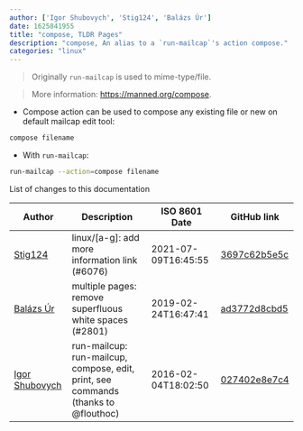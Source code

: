 ```yaml
---
author: ['Igor Shubovych', 'Stig124', 'Balázs Úr']
date: 1625841955
title: "compose, TLDR Pages"
description: "compose, An alias to a `run-mailcap`'s action compose."
categories: "linux"
---
```

> Originally `run-mailcap` is used to mime-type/file.

> More information: <https://manned.org/compose>.

- Compose action can be used to compose any existing file or new on default mailcap edit tool:

```bash
compose filename
```

- With `run-mailcap`:

```bash
run-mailcap --action=compose filename
```
List of changes to this documentation


Author | Description | ISO 8601 Date | GitHub link
------|-----|-----|-----
[Stig124](mailto:stigpro@outlook.fr) | linux/[a-g]: add more information link (#6076) | 2021-07-09T16:45:55 | [3697c62b5e5c](https://github.com/tldr-pages/tldr/commit/3697c62b5e5cd9bae7a99c591cb81d1ddcfbf792)
[Balázs Úr](mailto:balazs@urbalazs.hu) | multiple pages: remove superfluous white spaces (#2801) | 2019-02-24T16:47:41 | [ad3772d8cbd5](https://github.com/tldr-pages/tldr/commit/ad3772d8cbd5a61fecfb38ab13bdc7b104b4ecdf)
[Igor Shubovych](mailto:igor.shubovych@gmail.com) | run-mailcup: run-mailcup, compose, edit, print, see commands (thanks to @flouthoc) | 2016-02-04T18:02:50 | [027402e8e7c4](https://github.com/tldr-pages/tldr/commit/027402e8e7c488cec64da1dbb317c02bdad79442)

